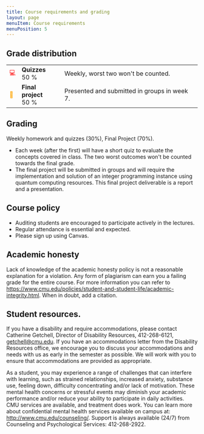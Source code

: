 ```yaml
---
title: Course requirements and grading
layout: page
menuItem: Course requirements
menuPosition: 5
---
```


## Grade distribution

<table>
	<tbody>	
		<tr>
			<td class="icon" style="color: red">💻</td>
			<td><b>Quizzes</b><br>50 %</td>
			<td>Weekly, worst two won't be counted.</td>
		</tr>
		<tr>
			<td class="icon" style="color: orange">🤝</td>
			<td><b>Final project</b><br>50 %</td>
			<td>Presented and submitted in groups in week 7.</td>
		</tr>
	</tbody>
</table>



## Grading
Weekly homework and quizzes (30\%), Final Project (70\%).
- Each week (after the first) will have a short quiz to evaluate the concepts covered in class. The two worst outcomes won't be counted towards the final grade.
- The final project will be submitted in groups and will require the implementation and solution of an integer programming instance using quantum computing resources. This final project deliverable is a report and a presentation.

## Course policy
- Auditing students are encouraged to participate actively in the lectures.
- Regular attendance is essential and expected.
- Please sign up using Canvas.

## Academic honesty

Lack of knowledge of the academic honesty policy is not a reasonable explanation for a violation.
Any form of plagiarism can earn you a failing grade for the entire course.
For more information you can refer to https://www.cmu.edu/policies/student-and-student-life/academic-integrity.html. When in doubt, add a citation.


## Student resources.

If you have a disability and require accommodations, please contact Catherine Getchell, Director of Disability Resources, 412-268-6121, getchell@cmu.edu.
If you have an accommodations letter from the Disability Resources office, we encourage you to discuss your accommodations and needs with us as early in the semester as possible.
We will work with you to ensure that accommodations are provided as appropriate.

As a student, you may experience a range of challenges that can interfere with learning, such as strained relationships, increased anxiety, substance use, feeling down, difficulty concentrating and/or lack of motivation.
These mental health concerns or stressful events may diminish your academic performance and/or reduce your ability to participate in daily activities.
CMU services are available, and treatment does work.
You can learn more about confidential mental health services available on campus at: http://www.cmu.edu/counseling/.
Support is always available (24/7) from Counseling and Psychological Services: 412-268-2922.
